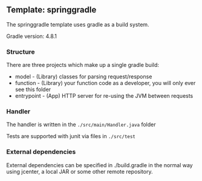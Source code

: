 ## Template: springgradle

The springgradle template uses gradle as a build system.

Gradle version: 4.8.1

### Structure

There are three projects which make up a single gradle build:

- model - (Library) classes for parsing request/response
- function - (Library) your function code as a developer, you will only ever see this folder
- entrypoint - (App) HTTP server for re-using the JVM between requests

### Handler

The handler is written in the `./src/main/Handler.java` folder

Tests are supported with junit via files in `./src/test`

### External dependencies

External dependencies can be specified in ./build.gradle in the normal way using jcenter, a local JAR or some other remote repository.

